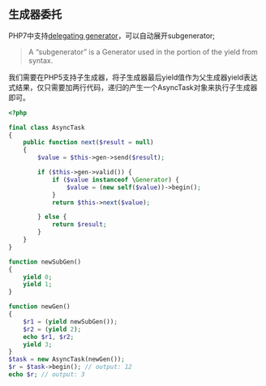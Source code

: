 ## 生成器委托

PHP7中支持[delegating generator](https://wiki.php.net/rfc/generator-delegation)，可以自动展开subgenerator;

> A “subgenerator” is a Generator used in the <expr> portion of the yield from <expr> syntax.

我们需要在PHP5支持子生成器，将子生成器最后yield值作为父生成器yield表达式结果，仅只需要加两行代码，递归的产生一个AsyncTask对象来执行子生成器即可。

```php
<?php

final class AsyncTask
{
    public function next($result = null)
    {
        $value = $this->gen->send($result);

        if ($this->gen->valid()) {
            if ($value instanceof \Generator) {
                $value = (new self($value))->begin();
            }
            return $this->next($value);

        } else {
            return $result;
        }
    }
}

function newSubGen()
{
    yield 0;
    yield 1;
}

function newGen()
{
    $r1 = (yield newSubGen());
    $r2 = (yield 2);
    echo $r1, $r2;
    yield 3;
}
$task = new AsyncTask(newGen());
$r = $task->begin(); // output: 12
echo $r; // output: 3

```
